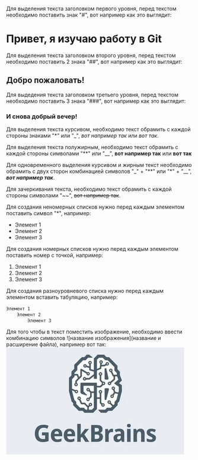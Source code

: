 Для выделения текста заголовком первого уровня, перед текстом необходимо поставить знак "#", вот например как это выглядит: 
# Привет, я изучаю работу в Git 
Для выделения текста заголовком второго уровня, перед текстом необходимо поставить 2 знака "##", вот например как это выглядит: 
## Добро пожаловать!
Для выдедения текста заголовком третьего уровня, перед текстом необходимо поставить 3 знака "###", вот например как это выглядит: 
### И снова добрый вечер!

Для выделения текста курсивом, необходимо текст обрамить с каждой стороны знаками "*" или "_", *вот например так* или _вот так_.

Для выделения текста полужирным, необходимо текст обрамить с каждой стороны символами "**" или "__", **вот например так** или __вот так__

Для одновременного выделения курсивом и жирным текст необходимо обрамить с двух сторон комбинацией символов "_" + "**" или "*" + "__", __*вот например так*__.

Для зачеркивания текста, необходимо текст обрамить с каждой стороны символами "~~", ~~вот например так~~.

Для создания неномерных списков нужно перед каждым элементом поставить символ "*", например:
* Элемент 1
* Элемент 2
* Элемент 3

Для создания номерных списков нужно перед каждым элементом поставить номер с точкой, например:
1. Элемент 1
2. Элемент 2
3. Элемент 3

Для создания разноуровневого списка нужно перед каждым элементом вставить табуляцию, например:
    
    Элемент 1
        Элемент 2
            Элемент 3

Для того чтобы в текст поместить изображение, необходимо ввести комбинацию символов ![название изображения](название и расширение файла), например вот так:
![Welcome to GeekBrains!](geekbrains.png)
